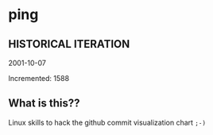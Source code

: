# ping

## HISTORICAL ITERATION
2001-10-07

Incremented: 1588

## What is this?? 
Linux skills to hack the github commit visualization chart `;-)`
